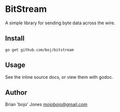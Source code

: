 # BitStream

A simple library for sending byte data across the wire.

## Install

    go get github.com/boj/bitstream

## Usage

See the inline source docs, or view them with godoc.

## Author

Brian 'bojo' Jones <mojobojo@gmail.com>
